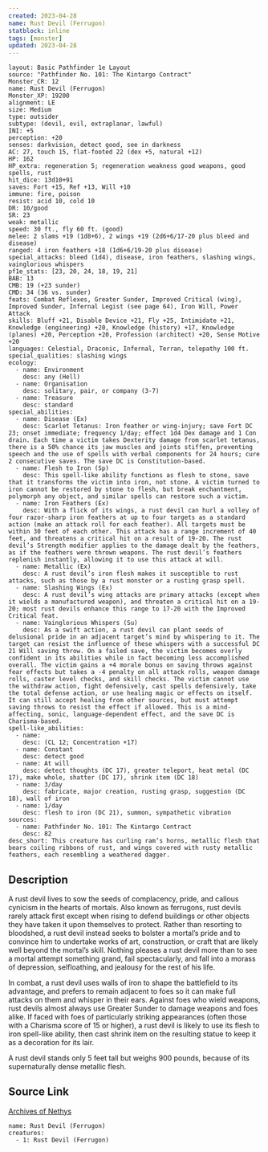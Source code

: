 ```yaml
---
created: 2023-04-28
name: Rust Devil (Ferrugon)
statblock: inline
tags: [monster]
updated: 2023-04-28
---
```

```statblock
layout: Basic Pathfinder 1e Layout
source: "Pathfinder No. 101: The Kintargo Contract"
Monster_CR: 12
name: Rust Devil (Ferrugon)
Monster_XP: 19200
alignment: LE
size: Medium
type: outsider
subtype: (devil, evil, extraplanar, lawful)
INI: +5
perception: +20
senses: darkvision, detect good, see in darkness
AC: 27, touch 15, flat-footed 22 (dex +5, natural +12)
HP: 162
HP_extra: regeneration 5; regeneration weakness good weapons, good spells, rust
hit_dice: 13d10+91
saves: Fort +15, Ref +13, Will +10
immune: fire, poison
resist: acid 10, cold 10
DR: 10/good
SR: 23
weak: metallic
speed: 30 ft., fly 60 ft. (good)
melee: 2 slams +19 (1d8+6), 2 wings +19 (2d6+6/17-20 plus bleed and disease)
ranged: 4 iron feathers +18 (1d6+6/19-20 plus disease)
special_attacks: bleed (1d4), disease, iron feathers, slashing wings, vainglorious whispers
pf1e_stats: [23, 20, 24, 18, 19, 21]
BAB: 13
CMB: 19 (+23 sunder)
CMD: 34 (36 vs. sunder)
feats: Combat Reflexes, Greater Sunder, Improved Critical (wing), Improved Sunder, Infernal Legist (see page 64), Iron Will, Power Attack
skills: Bluff +21, Disable Device +21, Fly +25, Intimidate +21, Knowledge (engineering) +20, Knowledge (history) +17, Knowledge (planes) +20, Perception +20, Profession (architect) +20, Sense Motive +20
languages: Celestial, Draconic, Infernal, Terran, telepathy 100 ft.
special_qualities: slashing wings
ecology:
  - name: Environment
    desc: any (Hell)
  - name: Organisation
    desc: solitary, pair, or company (3-7)
  - name: Treasure
    desc: standard
special_abilities:
  - name: Disease (Ex)
    desc: Scarlet Tetanus: Iron feather or wing-injury; save Fort DC 23; onset immediate; frequency 1/day; effect 1d4 Dex damage and 1 Con drain. Each time a victim takes Dexterity damage from scarlet tetanus, there is a 50% chance its jaw muscles and joints stiffen, preventing speech and the use of spells with verbal components for 24 hours; cure 2 consecutive saves. The save DC is Constitution-based.
  - name: Flesh to Iron (Sp)
    desc: This spell-like ability functions as flesh to stone, save that it transforms the victim into iron, not stone. A victim turned to iron cannot be restored by stone to flesh, but break enchantment, polymorph any object, and similar spells can restore such a victim.
  - name: Iron Feathers (Ex)
    desc: With a flick of its wings, a rust devil can hurl a volley of four razor-sharp iron feathers at up to four targets as a standard action (make an attack roll for each feather). All targets must be within 30 feet of each other. This attack has a range increment of 40 feet, and threatens a critical hit on a result of 19-20. The rust devil’s Strength modifier applies to the damage dealt by the feathers, as if the feathers were thrown weapons. The rust devil’s feathers replenish instantly, allowing it to use this attack at will.
  - name: Metallic (Ex)
    desc: A rust devil’s iron flesh makes it susceptible to rust attacks, such as those by a rust monster or a rusting grasp spell.
  - name: Slashing Wings (Ex)
    desc: A rust devil’s wing attacks are primary attacks (except when it wields a manufactured weapon), and threaten a critical hit on a 19-20; most rust devils enhance this range to 17-20 with the Improved Critical feat.
  - name: Vainglorious Whispers (Su)
    desc: As a swift action, a rust devil can plant seeds of delusional pride in an adjacent target’s mind by whispering to it. The target can resist the influence of these whispers with a successful DC 21 Will saving throw. On a failed save, the victim becomes overly confident in its abilities while in fact becoming less accomplished overall. The victim gains a +4 morale bonus on saving throws against fear effects but takes a -4 penalty on all attack rolls, weapon damage rolls, caster level checks, and skill checks. The victim cannot use the withdraw action, fight defensively, cast spells defensively, take the total defense action, or use healing magic or effects on itself. It can still accept healing from other sources, but must attempt saving throws to resist the effect if allowed. This is a mind-affecting, sonic, language-dependent effect, and the save DC is Charisma-based.
spell-like_abilities:
  - name:
    desc: (CL 12; Concentration +17)
  - name: Constant
    desc: detect good
  - name: At will
    desc: detect thoughts (DC 17), greater teleport, heat metal (DC 17), make whole, shatter (DC 17), shrink item (DC 18)
  - name: 3/day
    desc: fabricate, major creation, rusting grasp, suggestion (DC 18), wall of iron
  - name: 1/day
    desc: flesh to iron (DC 21), summon, sympathetic vibration
sources:
  - name: Pathfinder No. 101: The Kintargo Contract
    desc: 82
desc_short: This creature has curling ram’s horns, metallic flesh that bears coiling ribbons of rust, and wings covered with rusty metallic feathers, each resembling a weathered dagger.
```
## Description
A rust devil lives to sow the seeds of complacency, pride, and callous cynicism in the hearts of mortals. Also known as ferrugons, rust devils rarely attack first except when rising to defend buildings or other objects they have taken it upon themselves to protect. Rather than resorting to bloodshed, a rust devil instead seeks to bolster a mortal’s pride and to convince him to undertake works of art, construction, or craft that are likely well beyond the mortal’s skill. Nothing pleases a rust devil more than to see a mortal attempt something grand, fail spectacularly, and fall into a morass of depression, selfloathing, and jealousy for the rest of his life.

In combat, a rust devil uses walls of iron to shape the battlefield to its advantage, and prefers to remain adjacent to foes so it can make full attacks on them and whisper in their ears. Against foes who wield weapons, rust devils almost always use Greater Sunder to damage weapons and foes alike. If faced with foes of particularly striking appearances (often those with a Charisma score of 15 or higher), a rust devil is likely to use its flesh to iron spell-like ability, then cast shrink item on the resulting statue to keep it as a decoration for its lair.

A rust devil stands only 5 feet tall but weighs 900 pounds, because of its supernaturally dense metallic flesh.
## Source Link
[Archives of Nethys](https://aonprd.com/MonsterDisplay.aspx?ItemName=Rust%20Devil%20(Ferrugon))
```encounter-table
name: Rust Devil (Ferrugon)
creatures:
  - 1: Rust Devil (Ferrugon)
```

